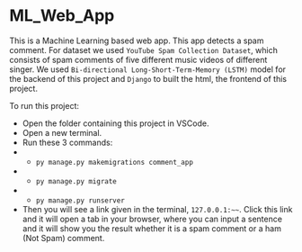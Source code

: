 # ML_Web_App

This is a Machine Learning based web app. This app detects a spam comment. For dataset we used `YouTube Spam Collection Dataset`, which consists of spam comments of five different music videos of different singer. We used `Bi-directional Long-Short-Term-Memory (LSTM)` model for the backend of this project and `Django` to built the html, the frontend of this project. 

To run this project: 
* Open the folder containing this project in VSCode. 
* Open a new terminal.
* Run these 3 commands:
* * `py manage.py makemigrations comment_app`
* * `py manage.py migrate`
* * `py manage.py runserver`
* Then you will see a link given in the terminal, `127.0.0.1:~~`. Click this link and it will open a tab in your browser, where you can input a sentence and it will show you the result whether it is a spam comment or a ham (Not Spam) comment.
